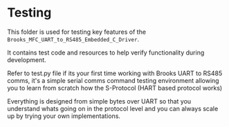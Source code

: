 # Testing

This folder is used for testing key features of the `Brooks_MFC_UART_to_RS485_Embedded_C_Driver`.

It contains test code and resources to help verify functionality during development.

Refer to test.py file if its your first time working with Brooks UART to RS485 comms, it's a simple serial comms command testing environment allowing you to learn from scratch how the S-Protocol (HART based protocol works)

Everything is designed from simple bytes over UART so that you understand whats going on in the protocol level and you can always scale up by trying your own implementations.

